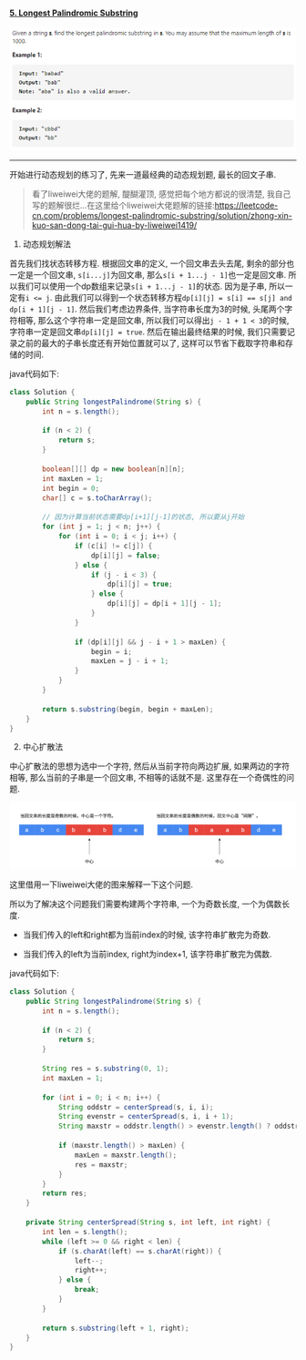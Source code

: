 #### [5. Longest Palindromic Substring](https://leetcode-cn.com/problems/longest-palindromic-substring/)

![image-20200921185257148](../assets/image-20200921185257148.png)

---

开始进行动态规划的练习了, 先来一道最经典的动态规划题, 最长的回文子串.

> 看了liweiwei大佬的题解, 醍醐灌顶, 感觉把每个地方都说的很清楚, 我自己写的题解很烂...在这里给个liweiwei大佬题解的链接:https://leetcode-cn.com/problems/longest-palindromic-substring/solution/zhong-xin-kuo-san-dong-tai-gui-hua-by-liweiwei1419/

1. 动态规划解法

首先我们找状态转移方程. 根据回文串的定义, 一个回文串去头去尾, 剩余的部分也一定是一个回文串, `s[i...j]`为回文串, 那么`s[i + 1...j - 1]`也一定是回文串. 所以我们可以使用一个dp数组来记录`s[i + 1...j - 1]`的状态. 因为是子串, 所以一定有`i <= j`.
由此我们可以得到一个状态转移方程`dp[i][j] = s[i] == s[j] and dp[i + 1][j - 1]`.
然后我们考虑边界条件, 当字符串长度为3的时候, 头尾两个字符相等, 那么这个字符串一定是回文串, 所以我们可以得出`j - 1 + 1 < 3`的时候, 字符串一定是回文串`dp[i][j] = true`.
然后在输出最终结果的时候, 我们只需要记录之前的最大的子串长度还有开始位置就可以了, 这样可以节省下截取字符串和存储的时间.

java代码如下:
```java
class Solution {
    public String longestPalindrome(String s) {
        int n = s.length();

        if (n < 2) {
            return s;
        }

        boolean[][] dp = new boolean[n][n];
        int maxLen = 1;
        int begin = 0;
        char[] c = s.toCharArray();
		
		// 因为计算当前状态需要dp[i+1][j-1]的状态, 所以要从j开始
        for (int j = 1; j < n; j++) {
            for (int i = 0; i < j; i++) {
                if (c[i] != c[j]) {
                    dp[i][j] = false;
                } else {
                    if (j - i < 3) {
                        dp[i][j] = true;
                    } else {
                        dp[i][j] = dp[i + 1][j - 1];
                    }
                }

                if (dp[i][j] && j - i + 1 > maxLen) {
                    begin = i;
                    maxLen = j - i + 1;
                }
            }
        }

        return s.substring(begin, begin + maxLen);
    }
}
```


2. 中心扩散法

中心扩散法的思想为选中一个字符, 然后从当前字符向两边扩展, 如果两边的字符相等, 那么当前的子串是一个回文串, 不相等的话就不是. 这里存在一个奇偶性的问题.

![image-20200921192018865](../assets/image-20200921192018865.png)

这里借用一下liweiwei大佬的图来解释一下这个问题.

所以为了解决这个问题我们需要构建两个字符串, 一个为奇数长度, 一个为偶数长度.

- 当我们传入的left和right都为当前index的时候, 该字符串扩散完为奇数.

- 当我们传入的left为当前index, right为index+1, 该字符串扩散完为偶数.

java代码如下:

```java
class Solution {
    public String longestPalindrome(String s) {
        int n = s.length();

        if (n < 2) {
            return s;
        }

        String res = s.substring(0, 1);
        int maxLen = 1;

        for (int i = 0; i < n; i++) {
            String oddstr = centerSpread(s, i, i);
            String evenstr = centerSpread(s, i, i + 1);
            String maxstr = oddstr.length() > evenstr.length() ? oddstr : evenstr;

            if (maxstr.length() > maxLen) {
                maxLen = maxstr.length();
                res = maxstr;
            }
        }
        return res;
    }

    private String centerSpread(String s, int left, int right) {
        int len = s.length();
        while (left >= 0 && right < len) {
            if (s.charAt(left) == s.charAt(right)) {
                left--;
                right++;
            } else {
                break;
            }
        }

        return s.substring(left + 1, right);
    }
}
```



